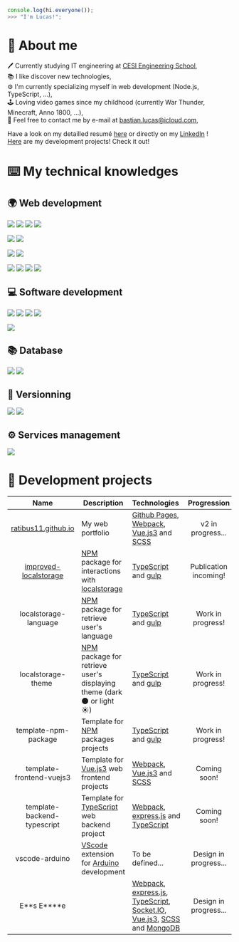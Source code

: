 ```js
console.log(hi.everyone());
>>> "I'm Lucas!";
```

# :man: About me

:pen: Currently studying IT engineering at [CESI Engineering School](https://cesi.fr),\
:books: I like discover new technologies,\
:gear: I'm currently specializing myself in web development (Node.js, TypeScript, ...),\
:joystick: Loving video games since my childhood (currently War Thunder, Minecraft, Anno 1800, ...),\
:email: Feel free to contact me by e-mail at [bastian.lucas@icloud.com](mailto:Lucas%20Bastian<bastian.lucas@icloud.com>),

Have a look on my detailled resumé [here](https://github.com/Ratibus11/Ratibus11/blob/main/RESUME.md) or directly on my [LinkedIn](https://linkedin.com/in/lucas-bastian) !\
[Here](#hammer-development-projects) are my development projects! Check it out!

# :keyboard: My technical knowledges

## :earth_africa: Web development

![](https://img.shields.io/badge/HTML5-D96A3A?style=for-the-badge)
![](https://img.shields.io/badge/CSS3-3465E1?style=for-the-badge)
![](https://img.shields.io/badge/JavaScript-ECD74E?style=for-the-badge)
![](https://img.shields.io/badge/PHP-7378A9?style=for-the-badge)

![](https://img.shields.io/badge/SCSS-BA6A92?style=for-the-badge)
![](https://img.shields.io/badge/TypeScript-4074BA?style=for-the-badge)

![](https://img.shields.io/badge/Node.js-62964C?style=for-the-badge)
![](https://img.shields.io/badge/Webpack-99CDF3?style=for-the-badge)

![](https://img.shields.io/badge/Vue.js-61AF83?style=for-the-badge)
![](https://img.shields.io/badge/Laravel-E4412F?style=for-the-badge)
![](https://img.shields.io/badge/Gulp-D3544F?style=for-the-badge)
![](https://img.shields.io/badge/Bootstrap-612BE4?style=for-the-badge)

## :computer: Software development

![](https://img.shields.io/badge/Python-F0D062?style=for-the-badge)
![](https://img.shields.io/badge/C++-17427A?style=for-the-badge)
![](https://img.shields.io/badge/C%23-3F8B2A?style=for-the-badge)
![](https://img.shields.io/badge/.NET-4A36CC?style=for-the-badge)

![](https://img.shields.io/badge/Arduino-3F9095?style=for-the-badge)

## :books: Database

![](https://img.shields.io/badge/MySql-255D82?style=for-the-badge)
![](https://img.shields.io/badge/MongoDB-6BAD4F?style=for-the-badge)

## :memo: Versionning

![](https://img.shields.io/badge/Github-1C1F23?style=for-the-badge)
![](https://img.shields.io/badge/Gitlab-E8A044?style=for-the-badge)

## :gear: Services management

![](https://img.shields.io/badge/Docker-3B7AA6?style=for-the-badge)

# :hammer: Development projects

|                                    Name                                     | Description                                                                                                                                   | Technologies                                                                                                                                                                                                                                             |      Progression      |                                  License                                  |
| :-------------------------------------------------------------------------: | --------------------------------------------------------------------------------------------------------------------------------------------- | -------------------------------------------------------------------------------------------------------------------------------------------------------------------------------------------------------------------------------------------------------- | :-------------------: | :-----------------------------------------------------------------------: |
|             [ratibus11.github.io](https://ratibus11.github.io)              | My web portfolio                                                                                                                              | [Github Pages](https://pages.github.com/), [Webpack](https://webpack.js.org/), [Vue.js3](https://vuejs.org/) and [SCSS](https://sass-lang.com/)                                                                                                          |   v2 in progress...   |   [CC BY-NC-ND 4.0](https://creativecommons.org/licenses/by-nc-nd/4.0/)   |
| [improved-localstorage](https://github.com/Ratibus11/improved-localstorage) | [NPM](https://www.npmjs.com/) package for interactions with [localstorage](https://developer.mozilla.org/fr/docs/Web/API/Window/localStorage) | [TypeScript](https://www.typescriptlang.org/) and [gulp](https://gulpjs.com/)                                                                                                                                                                            | Publication incoming! | [MIT](https://github.com/Ratibus11/improved-localstorage/blob/v1/LICENSE) |
|                            localstorage-language                            | [NPM](https://www.npmjs.com/) package for retrieve user's language                                                                            | [TypeScript](https://www.typescriptlang.org/) and [gulp](https://gulpjs.com/)                                                                                                                                                                            |   Work in progress!   |                                                                           |
|                             localstorage-theme                              | [NPM](https://www.npmjs.com/) package for retrieve user's displaying theme (dark :new_moon: or light :sunny:)                                 | [TypeScript](https://www.typescriptlang.org/) and [gulp](https://gulpjs.com/)                                                                                                                                                                            |   Work in progress!   |                                                                           |
|                            template-npm-package                             | Template for [NPM](https://www.npmjs.com/) packages projects                                                                                  | [TypeScript](https://www.typescriptlang.org/) and [gulp](https://gulpjs.com/)                                                                                                                                                                            |   Work in progress!   |                                                                           |
|                          template-frontend-vuejs3                           | Template for [Vue.js3](https://vuejs.org/) web frontend projects                                                                              | [Webpack](https://webpack.js.org/), [Vue.js3](https://vuejs.org/) and [SCSS](https://sass-lang.com/)                                                                                                                                                     |     Coming soon!      |                                                                           |
|                         template-backend-typescript                         | Template for [TypeScript](https://www.typescriptlang) web backend project                                                                     | [Webpack](https://webpack.js.org/), [express.js](http://expressjs.com/) and [TypeScript](https://www.typescriptlang)                                                                                                                                     |     Coming soon!      |                                                                           |
|                               vscode-arduino                                | [VScode](https://code.visualstudio.com/) extension for [Arduino](https://www.arduino.cc/) development                                         | To be defined...                                                                                                                                                                                                                                         | Design in progress... |
|                                E**s E\*\***e                                |                                                                                                                                               | [Webpack](https://webpack.js.org/), [express.js](http://expressjs.com/), [TypeScript](https://www.typescriptlang), [Socket.IO](https://socket.io/), [Vue.js3](https://vuejs.org/), [SCSS](https://sass-lang.com/) and [MongoDB](https://www.mongodb.com) | Design in progress... |                              Private project                              |
